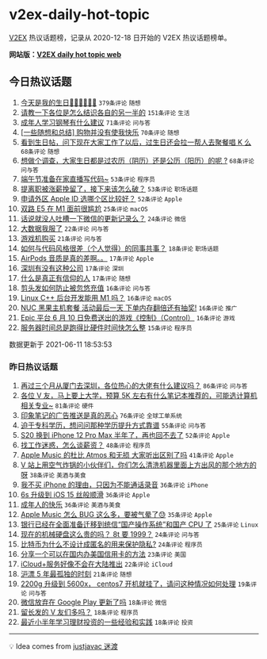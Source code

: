 # v2ex-daily-hot-topic

[V2EX](https://www.v2ex.com/) 热议话题榜，记录从 2020-12-18 日开始的 V2EX 热议话题榜单。

**网站版：[V2EX daily hot topic web](https://boojack.github.io/v2ex-daily-hot-topic-web/)**

## 今日热议话题

<!-- TODAY BEGIN -->

1. [今天是我的生日🎂🎂🎂🍰🍰🍰](https://www.v2ex.com/t/782797) `379条评论` `随想`
1. [请教一下各位是怎么结识各自的另一半的](https://www.v2ex.com/t/782858) `151条评论` `生活`
1. [成年人学习钢琴有什么建议](https://www.v2ex.com/t/782805) `71条评论` `问与答`
1. [[一些随想和总结] 购物并没有使我快乐](https://www.v2ex.com/t/782794) `70条评论` `随想`
1. [看到生日帖，问下现在大家工作了以后，过生日还会拉一帮人去聚餐唱 K 么](https://www.v2ex.com/t/782813) `68条评论` `随想`
1. [想做个调查，大家生日都是过农历（阴历）还是公历（阳历）的呢 ?](https://www.v2ex.com/t/782803) `68条评论` `问与答`
1. [端午节准备在家直播写代码~](https://www.v2ex.com/t/782886) `53条评论` `程序员`
1. [提离职被涨薪挽留了，接下来该怎么破？](https://www.v2ex.com/t/782961) `53条评论` `职场话题`
1. [申请外区 Apple ID 选哪个区比较好？](https://www.v2ex.com/t/782809) `52条评论` `Apple`
1. [双路 E5 在 M1 面前很尴尬](https://www.v2ex.com/t/783020) `25条评论` `macOS`
1. [话说就没人吐槽一下微信的更新记录么？](https://www.v2ex.com/t/782888) `24条评论` `微信`
1. [大数据我服了](https://www.v2ex.com/t/782856) `22条评论` `问与答`
1. [游戏机购买](https://www.v2ex.com/t/782892) `21条评论` `问与答`
1. [如何与代码风格很差（个人觉得）的同事共事？](https://www.v2ex.com/t/782847) `18条评论` `职场话题`
1. [AirPods 音质是真的差啊。。](https://www.v2ex.com/t/783021) `17条评论` `Apple`
1. [深圳有没有这种公司](https://www.v2ex.com/t/782947) `17条评论` `深圳`
1. [什么是真正有信仰的人](https://www.v2ex.com/t/782917) `17条评论` `随想`
1. [剪头发如何防止被忽悠充值](https://www.v2ex.com/t/783013) `16条评论` `问与答`
1. [Linux C++ 后台开发能用 M1 吗？](https://www.v2ex.com/t/782959) `16条评论` `macOS`
1. [NUC 黑果主机套餐 活动最后一天 下单内存翻倍还有抽奖!](https://www.v2ex.com/t/782836) `16条评论` `推广`
1. [Epic 平台 6 月 10 日免费送出的游戏《控制》（Control）](https://www.v2ex.com/t/782791) `16条评论` `游戏`
1. [服务器时间总是跑得比硬件时间快怎么整](https://www.v2ex.com/t/782975) `15条评论` `程序员`

数据更新于 2021-06-11 18:53:53

<!-- TODAY END -->

### 昨日热议话题

<!-- YESTERDAY BEGIN -->

1. [再过三个月从厦门去深圳，各位热心的大佬有什么建议吗？](https://www.v2ex.com/t/782548) `86条评论` `问与答`
1. [各位 V 友，马上要上大学，预算 5K 左右有什么笔记本推荐的，可能选计算机相关专业~](https://www.v2ex.com/t/782549) `81条评论` `硬件`
1. [印象笔记的广告推送是真的恶心](https://www.v2ex.com/t/782566) `76条评论` `全球工单系统`
1. [迫于专科学历，想问问那种学历提升方式靠谱](https://www.v2ex.com/t/782568) `55条评论` `问与答`
1. [S20 换到 iPhone 12 Pro Max 半年了，再也回不去了](https://www.v2ex.com/t/782585) `52条评论` `Apple`
1. [找工作迷惑，怎么谈薪资？](https://www.v2ex.com/t/782592) `48条评论` `程序员`
1. [Apple Music 的杜比 Atmos 和无损 大家听出区别了吗](https://www.v2ex.com/t/782591) `41条评论` `Apple`
1. [V 站上用空气炸锅的小伙伴们，你们怎么清洗机器里面上方出风的那个地方的呀](https://www.v2ex.com/t/782597) `38条评论` `美酒与美食`
1. [我不买 iPhone 的理由，只因为不能通话录音](https://www.v2ex.com/t/782725) `36条评论` `iPhone`
1. [6s 升级到 iOS 15 丝般顺滑](https://www.v2ex.com/t/782545) `36条评论` `Apple`
1. [成年人的快乐](https://www.v2ex.com/t/782572) `36条评论` `美酒与美食`
1. [Apple Music 怎么 BUG 这么多，要被气晕了😓](https://www.v2ex.com/t/782596) `35条评论` `Apple`
1. [银行已经在全面准备迁移到统信“国产操作系统”和国产 CPU 了](https://www.v2ex.com/t/782778) `25条评论` `Linux`
1. [现在的机械硬盘这么贵的吗？ 8t 要 1999？](https://www.v2ex.com/t/782557) `24条评论` `问与答`
1. [比特币为什么不设计成匿名的用来保护隐私?](https://www.v2ex.com/t/782546) `24条评论` `程序员`
1. [分享一个可以在国内办美国信用卡的方法](https://www.v2ex.com/t/782616) `23条评论` `美国`
1. [iCloud+服务好像不会在大陆推出](https://www.v2ex.com/t/782732) `22条评论` `iCloud`
1. [沪漂 5 年最孤独的时刻](https://www.v2ex.com/t/782760) `21条评论` `随想`
1. [2200g 升级到 5600x， centos7 开机就挂了，请问这种情况如何处理](https://www.v2ex.com/t/782583) `19条评论` `问与答`
1. [微信放弃在 Google Play 更新了吗](https://www.v2ex.com/t/782738) `18条评论` `微信`
1. [留长发的 V 友们多吗？](https://www.v2ex.com/t/782739) `18条评论` `程序员`
1. [最近小半年学习理财投资的一些经验和实践](https://www.v2ex.com/t/782589) `18条评论` `投资`

<!-- YESTERDAY END -->

---

💡 Idea comes from [justjavac 迷渡](https://github.com/justjavac/)
